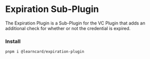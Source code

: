 # Expiration Sub-Plugin

The Expiration Plugin is a Sub-Plugin for the VC Plugin that adds an additional check for whether or not the credential is expired.

### Install

```bash
pnpm i @learncard/expiration-plugin
```
